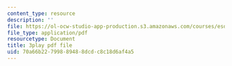 ```yaml
---
content_type: resource
description: ''
file: https://ol-ocw-studio-app-production.s3.amazonaws.com/courses/esd-290-special-topics-in-supply-chain-management-spring-2005/70a66b22799889488dcdc8c18d6af4a5_hAMwuUM8frc.pdf
file_type: application/pdf
resourcetype: Document
title: 3play pdf file
uid: 70a66b22-7998-8948-8dcd-c8c18d6af4a5
---
```

